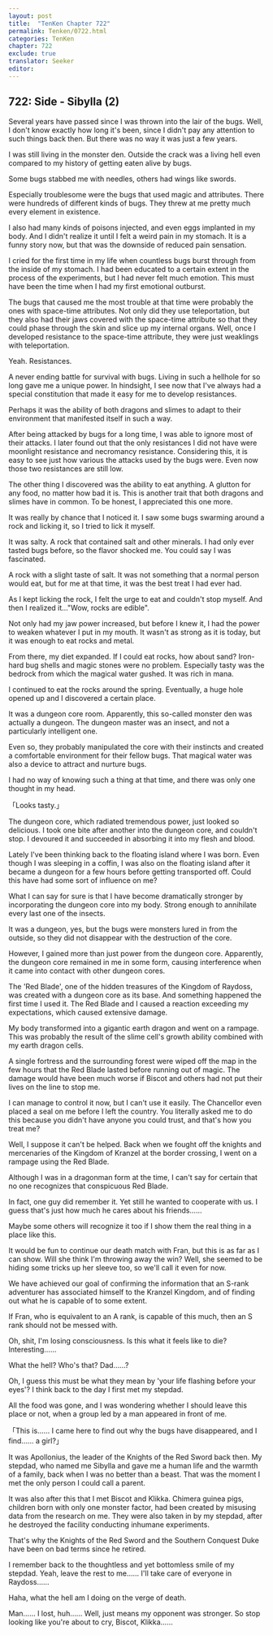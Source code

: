 ```yaml
---
layout: post
title:  "TenKen Chapter 722"
permalink: Tenken/0722.html
categories: TenKen
chapter: 722
exclude: true
translator: Seeker
editor: 
---
```

<h2 id="ch722">722: Side - Sibylla (2)</h2>

<p>Several years have passed since I was thrown into the lair of the bugs. Well, I don't know exactly how long it's been, since I didn't pay any attention to such things back then. But there was no way it was just a few years.</p>

<p>I was still living in the monster den. Outside the crack was a living hell even compared to my history of getting eaten alive by bugs.</p>

<p>Some bugs stabbed me with needles, others had wings like swords.</p>

<p>Especially troublesome were the bugs that used magic and attributes. There were hundreds of different kinds of bugs. They threw at me pretty much every element in existence.</p>

<p>I also had many kinds of poisons injected, and even eggs implanted in my body. And I didn't realize it until I felt a weird pain in my stomach. It is a funny story now, but that was the downside of reduced pain sensation.</p>

<p>I cried for the first time in my life when countless bugs burst through from the inside of my stomach. I had been educated to a certain extent in the process of the experiments, but I had never felt much emotion. This must have been the time when I had my first emotional outburst.</p>

<p>The bugs that caused me the most trouble at that time were probably the ones with space-time attributes. Not only did they use teleportation, but they also had their jaws covered with the space-time attribute so that they could phase through the skin and slice up my internal organs. Well, once I developed resistance to the space-time attribute, they were just weaklings with teleportation.</p>

<p>Yeah. Resistances.</p>

<p>A never ending battle for survival with bugs. Living in such a hellhole for so long gave me a unique power. In hindsight, I see now that I've always had a special constitution that made it easy for me to develop resistances.</p>

<p>Perhaps it was the ability of both dragons and slimes to adapt to their environment that manifested itself in such a way.</p>

<p>After being attacked by bugs for a long time, I was able to ignore most of their attacks. I later found out that the only resistances I did not have were moonlight resistance and necromancy resistance. Considering this, it is easy to see just how various the attacks used by the bugs were. Even now those two resistances are still low.</p>

<p>The other thing I discovered was the ability to eat anything. A glutton for any food, no matter how bad it is. This is another trait that both dragons and slimes have in common. To be honest, I appreciated this one more.</p>

<p>It was really by chance that I noticed it. I saw some bugs swarming around a rock and licking it, so I tried to lick it myself.</p>

<p>It was salty. A rock that contained salt and other minerals. I had only ever tasted bugs before, so the flavor shocked me. You could say I was fascinated.</p>

<p>A rock with a slight taste of salt. It was not something that a normal person would eat, but for me at that time, it was the best treat I had ever had.</p>

<p>As I kept licking the rock, I felt the urge to eat and couldn't stop myself. And then I realized it…"Wow, rocks are edible".</p>

<p>Not only had my jaw power increased, but before I knew it, I had the power to weaken whatever I put in my mouth. It wasn't as strong as it is today, but it was enough to eat rocks and metal.</p>

<p>From there, my diet expanded. If I could eat rocks, how about sand? Iron-hard bug shells and magic stones were no problem. Especially tasty was the bedrock from which the magical water gushed. It was rich in mana.</p>

<p>I continued to eat the rocks around the spring. Eventually, a huge hole opened up and I discovered a certain place.</p>

<p>It was a dungeon core room. Apparently, this so-called monster den was actually a dungeon. The dungeon master was an insect, and not a particularly intelligent one.</p>

<p>Even so, they probably manipulated the core with their instincts and created a comfortable environment for their fellow bugs. That magical water was also a device to attract and nurture bugs.</p>

<p>I had no way of knowing such a thing at that time, and there was only one thought in my head.</p>

<p>「Looks tasty.」</p>

<p>The dungeon core, which radiated tremendous power, just looked so delicious. I took one bite after another into the dungeon core, and couldn't stop. I devoured it and succeeded in absorbing it into my flesh and blood.</p>

<p>Lately I've been thinking back to the floating island where I was born. Even though I was sleeping in a coffin, I was also on the floating island after it became a dungeon for a few hours before getting transported off. Could this have had some sort of influence on me?</p>

<p>What I can say for sure is that I have become dramatically stronger by incorporating the dungeon core into my body. Strong enough to annihilate every last one of the insects.</p>

<p>It was a dungeon, yes, but the bugs were monsters lured in from the outside, so they did not disappear with the destruction of the core.</p>

<p>However, I gained more than just power from the dungeon core. Apparently, the dungeon core remained in me in some form, causing interference when it came into contact with other dungeon cores.</p>

<p>The 'Red Blade', one of the hidden treasures of the Kingdom of Raydoss, was created with a dungeon core as its base. And something happened the first time I used it. The Red Blade and I caused a reaction exceeding my expectations, which caused extensive damage.</p>

<p>My body transformed into a gigantic earth dragon and went on a rampage. This was probably the result of the slime cell's growth ability combined with my earth dragon cells.</p>

<p>A single fortress and the surrounding forest were wiped off the map in the few hours that the Red Blade lasted before running out of magic. The damage would have been much worse if Biscot and others had not put their lives on the line to stop me.</p>

<p>I can manage to control it now, but I can't use it easily. The Chancellor even placed a seal on me before I left the country. You literally asked me to do this because you didn't have anyone you could trust, and that's how you treat me?</p>

<p>Well, I suppose it can't be helped. Back when we fought off the knights and mercenaries of the Kingdom of Kranzel at the border crossing, I went on a rampage using the Red Blade.</p>

<p>Although I was in a dragonman form at the time, I can't say for certain that no one recognizes that conspicuous Red Blade.</p>

<p>In fact, one guy did remember it. Yet still he wanted to cooperate with us. I guess that's just how much he cares about his friends……</p>

<p>Maybe some others will recognize it too if I show them the real thing in a place like this.</p>

<p>It would be fun to continue our death match with Fran, but this is as far as I can show. Will she think I'm throwing away the win? Well, she seemed to be hiding some tricks up her sleeve too, so we'll call it even for now.</p>

<p>We have achieved our goal of confirming the information that an S-rank adventurer has associated himself to the Kranzel Kingdom, and of finding out what he is capable of to some extent.</p>

<p>If Fran, who is equivalent to an A rank, is capable of this much, then an S rank should not be messed with.</p>

<p>Oh, shit, I'm losing consciousness. Is this what it feels like to die? Interesting……</p>

<p>What the hell? Who's that? Dad……?</p>

<p>Oh, I guess this must be what they mean by 'your life flashing before your eyes'? I think back to the day I first met my stepdad.</p>

<p>All the food was gone, and I was wondering whether I should leave this place or not, when a group led by a man appeared in front of me.</p>

<p>「This is…… I came here to find out why the bugs have disappeared, and I find…… a girl?」</p>

<p>It was Apollonius, the leader of the Knights of the Red Sword back then. My stepdad, who named me Sibylla and gave me a human life and the warmth of a family, back when I was no better than a beast. That was the moment I met the only person I could call a parent.</p>

<p>It was also after this that I met Biscot and Klikka. Chimera guinea pigs, children born with only one monster factor, had been created by misusing data from the research on me. They were also taken in by my stepdad, after he destroyed the facility conducting inhumane experiments.</p>

<p>That's why the Knights of the Red Sword and the Southern Conquest Duke have been on bad terms since he retired.</p>

<p>I remember back to the thoughtless and yet bottomless smile of my stepdad. Yeah, leave the rest to me…… I'll take care of everyone in Raydoss……</p>

<p>Haha, what the hell am I doing on the verge of death.</p>

<p>Man…… I lost, huh…… Well, just means my opponent was stronger. So stop looking like you're about to cry, Biscot, Klikka……</p>



